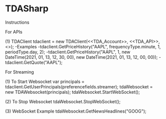 # TDASharp

Instructions

For APIs

(1) TDAClient tdaclient = new TDAClient(<<TDA_Account>>, <<TDA_API>>, <<RefreshToken>>);
-Examples
-tdaclient.GetPriceHistory("AAPL", frequencyType.minute, 1, periodType.day, 2);
-tdaclient.GetPriceHistory("AAPL", 1, new DateTime(2021, 01, 13, 12, 30, 00), new DateTime(2021, 01, 13, 12, 00, 00));
-tdaclient.GetQuote("AAPL");

For Streaming

(1) To Start Websocket
var principals = tdaclient.GetUserPrincipals(preferencefields.streamer);
tdaWebsocket = new TDAWebsocket(principals);
tdaWebsocket.StartWebSocket();

(2) To Stop Websocket
tdaWebsocket.StopWebSocket();

(3) WebSocket Example
tdaWebsocket.GetNewsHeadlines("GOOG");
